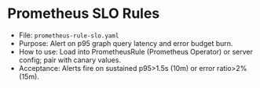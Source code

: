 # Prometheus SLO Rules

- File: `prometheus-rule-slo.yaml`
- Purpose: Alert on p95 graph query latency and error budget burn.
- How to use: Load into PrometheusRule (Prometheus Operator) or server config; pair with canary values.
- Acceptance: Alerts fire on sustained p95>1.5s (10m) or error ratio>2% (15m).
